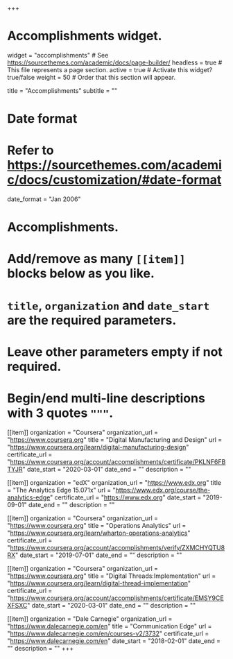 +++
# Accomplishments widget.
widget = "accomplishments"  # See https://sourcethemes.com/academic/docs/page-builder/
headless = true  # This file represents a page section.
active = true  # Activate this widget? true/false
weight = 50  # Order that this section will appear.

title = "Accomplish&shy;ments"
subtitle = ""

# Date format
#   Refer to https://sourcethemes.com/academic/docs/customization/#date-format
date_format = "Jan 2006"

# Accomplishments.
#   Add/remove as many `[[item]]` blocks below as you like.
#   `title`, `organization` and `date_start` are the required parameters.
#   Leave other parameters empty if not required.
#   Begin/end multi-line descriptions with 3 quotes `"""`.

[[item]]
  organization = "Coursera"
  organization_url = "https://www.coursera.org"
  title = "Digital Manufacturing and Design"
  url = "https://www.coursera.org/learn/digital-manufacturing-design"
  certificate_url = "https://www.coursera.org/account/accomplishments/certificate/PKLNF6FBTYJR"
  date_start = "2020-03-01"
  date_end = ""
  description = ""

[[item]]
  organization = "edX"
  organization_url = "https://www.edx.org"
  title = "The Analytics Edge 15.071x"
  url = "https://www.edx.org/course/the-analytics-edge"
  certificate_url = "https://www.edx.org"
  date_start = "2019-09-01"
  date_end = ""
  description = ""
  
[[item]]
  organization = "Coursera"
  organization_url = "https://www.coursera.org"
  title = "Operations Analytics"
  url = "https://www.coursera.org/learn/wharton-operations-analytics"
  certificate_url = "https://www.coursera.org/account/accomplishments/verify/ZXMCHYQTU8RX"
  date_start = "2019-07-01"
  date_end = ""
  description = ""

[[item]]
  organization = "Coursera"
  organization_url = "https://www.coursera.org"
  title = "Digital Threads:Implementation"
  url = "https://www.coursera.org/learn/digital-thread-implementation"
  certificate_url = "https://www.coursera.org/account/accomplishments/certificate/EMSY9CEXFSXC"
  date_start = "2020-03-01"
  date_end = ""
  description = ""

[[item]]
  organization = "Dale Carnegie"
  organization_url = "https://www.dalecarnegie.com/en"
  title = "Communication Edge"
  url = "https://www.dalecarnegie.com/en/courses-v2/3732"
  certificate_url = "https://www.dalecarnegie.com/en"
  date_start = "2018-02-01"
  date_end = ""
  description = ""
+++
